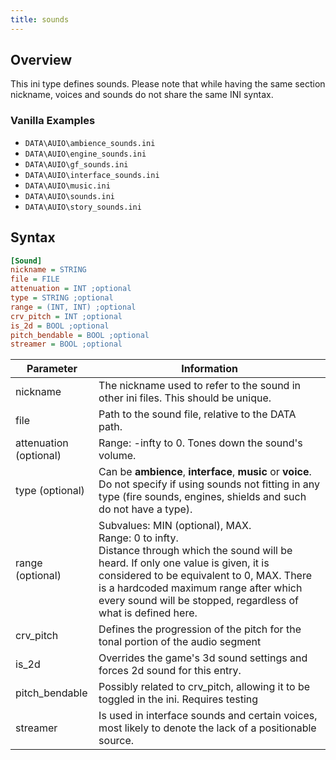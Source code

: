 ```yaml
---
title: sounds
---
```


## Overview

This ini type defines sounds. Please note that while having the same section nickname, voices and sounds do not share the same INI syntax.

### Vanilla Examples

* `DATA\AUIO\ambience_sounds.ini`
* `DATA\AUIO\engine_sounds.ini`
* `DATA\AUIO\gf_sounds.ini`
* `DATA\AUIO\interface_sounds.ini`
* `DATA\AUIO\music.ini`
* `DATA\AUIO\sounds.ini`
* `DATA\AUIO\story_sounds.ini`

## Syntax

```ini
[Sound] 
nickname = STRING 
file = FILE 
attenuation = INT ;optional
type = STRING ;optional
range = (INT, INT) ;optional
crv_pitch = INT ;optional
is_2d = BOOL ;optional
pitch_bendable = BOOL ;optional
streamer = BOOL ;optional
```

| Parameter              | Information                                                                                                                                                                                                                                                                                         |
| ---------------------- | --------------------------------------------------------------------------------------------------------------------------------------------------------------------------------------------------------------------------------------------------------------------------------------------------- |
| nickname               | The nickname used to refer to the sound in other ini files. This should be unique.                                                                                                                                                                                                                  |
| file                   | Path to the sound file, relative to the DATA path.                                                                                                                                                                                                                                                  |
| attenuation (optional) | Range: -infty to 0. Tones down the sound's volume.                                                                                                                                                                                                                                                  |
| type (optional)        | Can be **ambience**, **interface**, **music** or **voice**. Do not specify if using sounds not fitting in any type (fire sounds, engines, shields and such do not have a type).                                                                                                                     |
| range (optional)       | Subvalues: MIN (optional), MAX.<br/>Range: 0 to infty.<br/>Distance through which the sound will be heard. If only one value is given, it is considered to be equivalent to 0, MAX. There is a hardcoded maximum range after which every sound will be stopped, regardless of what is defined here. |
| crv_pitch              | Defines the progression of the pitch for the tonal portion of the audio segment                                                                                                                                                                                                                     |
| is_2d                  | Overrides the game's 3d sound settings and forces 2d sound for this entry.                                                                                                                                                                                                                          |
| pitch_bendable         | Possibly related to crv_pitch, allowing it to be toggled in the ini. Requires testing                                                                                                                                                                                                               |
| streamer               | Is used in interface sounds and certain voices, most likely to denote the lack of a positionable source.                                                                                                                                                                                            |
